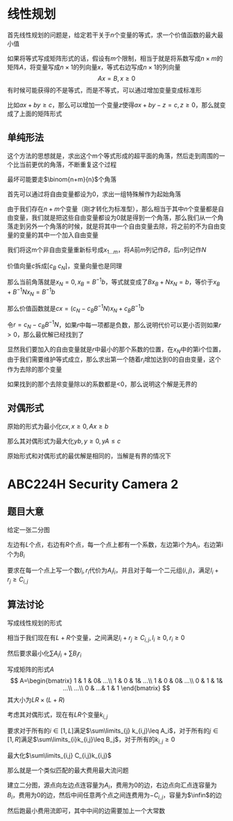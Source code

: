 # 线性规划

首先线性规划的问题是，给定若干关于$n$个变量的等式，求一个价值函数的最大最小值

如果将等式写成矩阵形式的话，假设有$m$个限制，相当于就是将系数写成$n\times m$的矩阵$A$，将变量写成$n\times 1$的列向量$x$，等式右边写成$n\times 1$的列向量
$$
Ax=B,x\geq 0
$$
有时候可能获得的不是等式，而是不等式，可以通过增加变量变成标准形

比如$ax+by\geq c$，那么可以增加一个变量$z$使得$ax+by-z=c,z\geq 0$，那么就变成了上面的矩阵形式

## 单纯形法

这个方法的思想就是，求出这个m个等式形成的超平面的角落，然后走到周围的一个比当前更优的角落，不断重复这个过程

最坏可能要走$\binom{n+m}{n}$个角落

首先可以通过将自由变量都设为0，求出一组特殊解作为起始角落

由于我们存在$n+m$个变量（刚才转化为标准型），那么相当于其中$n$个变量都是自由变量，我们就是把这些自由变量都设为0就是得到一个角落，那么我们从一个角落走到另外一个角落的时候，就是将其中一个自由变量去除，将之前的不为自由变量的变量的其中一个加入自由变量

我们将这m个非自由变量重新标号成$x_{1...m}$，将$A$前$m$列记作$B$，后$n$列记作$N$

价值向量$c$拆成$[c_B\ c_N]$，变量向量也是同理

那么当前角落就是$x_N=0,x_B=B^{-1}b$，等式就变成了$Bx_B+Nx_N=b$，等价于$x_B+B^{-1}Nx_N=B^{-1}b$

那么价值函数就是$cx=(c_N-c_BB^{-1}N)x_N+c_BB^{-1}b$

令$r=c_N-c_BB^{-1}N$，如果$r$中每一项都是负数，那么说明代价可以更小否则如果$r>0$，那么最优解已经找到了

显然我们要加入的自由变量就是$r$中最小的那个系数的位置，在$x_N$中的第i个位置，由于我们需要维护等式成立，那么求出第一个随着$r_i$增加达到0的自由变量，这个作为去除的那个变量

如果找到的那个去除变量除以的系数都是<0，那么说明这个解是无界的

## 对偶形式

原始的形式为最小化$cx,x\geq 0,Ax\geq b$

那么其对偶形式为最大化$yb,y\geq 0,yA\leq c$

原始形式和对偶形式的最优解是相同的，当解是有界的情况下

# ABC224H Security Camera 2

## 题目大意

给定一张二分图

左边有$L$个点，右边有$R$个点，每一个点上都有一个系数，左边第i个为$A_i$，右边第i个为$B_i$

要求在每一个点上写一个数$l_i,r_i$代价为$A_il_i$，并且对于每一个二元组$(i,j)$，满足$l_i+r_j\geq C_{i,j}$

## 算法讨论

写成线性规划的形式

相当于我们现在有$L+R$个变量，之间满足$l_i+r_j\geq C_{i,j},l_i\geq 0,r_i\geq 0$

然后要求最小化$\sum A_il_i+\sum B_ir_i$

写成矩阵的形式$A$
$$
A=\begin{bmatrix}
1 & 1 & 0& ...\\ 
1 & 0 & 1& ...\\ 
1 & 0 & 0& ...\\
0 & 1 & 1& ...\\
...\\
0 & ...& 1 & 1
\end{bmatrix}
$$
其大小为$LR \times (L+R)$

考虑其对偶形式，现在有$LR$个变量$k_{i,j}$

要求对于所有的$i\in [1,L]$满足$\sum\limits_{j} k_{i,j}\leq A_i$，对于所有的$j\in [1,R]$满足$\sum\limits_{i}k_{i,j}\leq B_j$，对于所有的$k_{i,j}\geq 0$

最大化$\sum\limits_{i,j} C_{i,j}k_{i,j}$

那么就是一个类似匹配的最大费用最大流问题

建立二分图，源点向左边点连容量为$A_i$，费用为$0$的边，右边点向汇点连容量为$B_i$，费用为0的边，然后中间任意两个点之间连费用为$-C_{i,j}$，容量为$\infin$的边

然后跑最小费用流即可，其中中间的边需要加上一个大常数